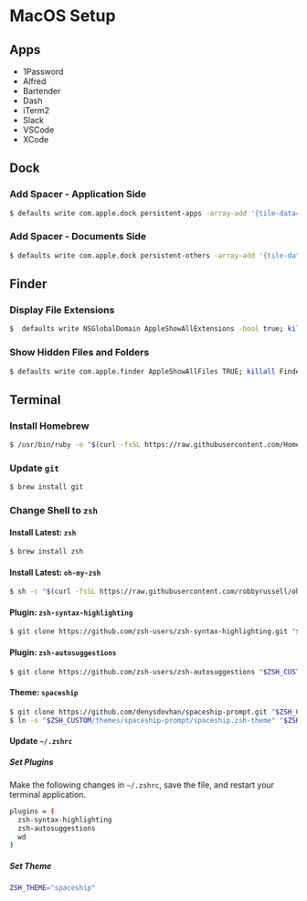 # MacOS Setup

## Apps

* 1Password
* Alfred
* Bartender
* Dash
* iTerm2
* Slack
* VSCode
* XCode

## Dock

### Add Spacer - Application Side 

```bash
$ defaults write com.apple.dock persistent-apps -array-add '{tile-data={}; tile-type="spacer-tile";}'; killall Dock
```

### Add Spacer - Documents Side

```bash
$ defaults write com.apple.dock persistent-others -array-add '{tile-data={}; tile-type="spacer-tile";}'; killall Dock
```

## Finder

### Display File Extensions

```bash
$  defaults write NSGlobalDomain AppleShowAllExtensions -bool true; killall Finder
```

### Show Hidden Files and Folders

```bash
$ defaults write com.apple.finder AppleShowAllFiles TRUE; killall Finder
```

## Terminal

### Install Homebrew

```bash
$ /usr/bin/ruby -e "$(curl -fsSL https://raw.githubusercontent.com/Homebrew/install/master/install)"
```

### Update `git`

```bash
$ brew install git
```

### Change Shell to `zsh`

#### Install Latest: `zsh`

```bash
$ brew install zsh
```

#### Install Latest: `oh-my-zsh`

```bash
$ sh -c "$(curl -fsSL https://raw.githubusercontent.com/robbyrussell/oh-my-zsh/master/tools/install.sh)"
```

#### Plugin: `zsh-syntax-highlighting`

```bash
$ git clone https://github.com/zsh-users/zsh-syntax-highlighting.git "$ZSH_CUSTOM/plugins/zsh-syntax-highlighting"
```

#### Plugin: `zsh-autosuggestions`

```bash
$ git clone https://github.com/zsh-users/zsh-autosuggestions "$ZSH_CUSTOM/plugins/zsh-autosuggestions"
```

#### Theme: `spaceship`

```bash
$ git clone https://github.com/denysdovhan/spaceship-prompt.git "$ZSH_CUSTOM/themes/spaceship-prompt"
$ ln -s "$ZSH_CUSTOM/themes/spaceship-prompt/spaceship.zsh-theme" "$ZSH_CUSTOM/themes/spaceship.zsh-theme"

```

#### Update `~/.zshrc`

##### Set Plugins

Make the following changes in `~/.zshrc`, save the file, and restart your terminal application.

```bash
plugins = (
  zsh-syntax-highlighting
  zsh-autosuggestions
  wd
)
```

##### Set Theme

```bash
ZSH_THEME="spaceship"
```




